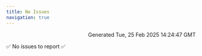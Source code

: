 ```yaml
---
title: No Issues
navigation: true
---
```


<p style="text-align:right;color:#cccs">
Generated Tue, 25 Feb 2025 14:24:47 GMT
</p>
<p>✅ No issues to report ✅</p>



